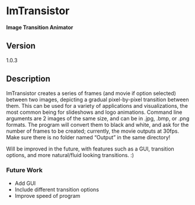 ImTransistor
============

**Image Transition Animator**

## Version

1.0.3

## Description

ImTransistor creates a series of frames (and movie if option selected) between two images, depicting a gradual pixel-by-pixel transition between them. This can be used for a variety of applications and visualizations, the most common being for slideshows and logo animations. Command line arguments are 2 images of the same size, and can be in .jpg, .bmp, or .png formats. The program will convert them to black and white, and ask for the number of frames to be created; currently, the movie outputs at 30fps. Make sure there is no folder named “Output” in the same directory!

Will be improved in the future, with features such as a GUI, transition options, and more
natural/fluid looking transitions. :)


### Future Work

- Add GUI
- Include different transition options
- Improve speed of program

